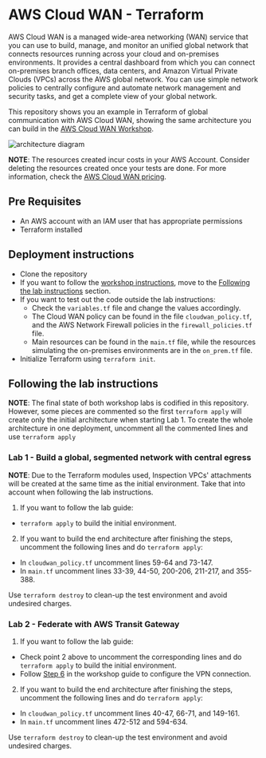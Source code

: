 # AWS Cloud WAN - Terraform

AWS Cloud WAN is a managed wide-area networking (WAN) service that you can use to build, manage, and monitor an unified global network that connects resources running across your cloud and on-premises environments. It provides a central dashboard from which you can connect on-premises branch offices, data centers, and Amazon Virtual Private Clouds (VPCs) across the AWS global network. You can use simple network policies to centrally configure and automate network management and security tasks, and get a complete view of your global network.

This repository shows you an example in Terraform of global communication with AWS Cloud WAN, showing the same architecture you can build in the [AWS Cloud WAN Workshop](https://catalog.workshops.aws/cloudwan/en-US).

![architecture diagram](../images/cloud\_wan\_architecture.png "AWS Cloud WAN diagram")

**NOTE**: The resources created incur costs in your AWS Account. Consider deleting the resources created once your tests are done. For more information, check the [AWS Cloud WAN pricing](https://aws.amazon.com/cloud-wan/pricing/).

## Pre Requisites

* An AWS account with an IAM user that has appropriate permissions
* Terraform installed

## Deployment instructions

* Clone the repository
* If you want to follow the [workshop instructions](https://catalog.workshops.aws/cloudwan/en-US), move to the [Following the lab instructions](#following-the-lab-instructions) section.
* If you want to test out the code outside the lab instructions:
  * Check the `variables.tf` file and change the values accordingly.
  * The Cloud WAN policy can be found in the file `cloudwan_policy.tf`, and the AWS Network Firewall policies in the `firewall_policies.tf` file.
  * Main resources can be found in the `main.tf` file, while the resources simulating the on-premises environments are in the `on_prem.tf` file.
* Initialize Terraform using `terraform init`.

## Following the lab instructions

**NOTE**: The final state of both workshop labs is codified in this repository. However, some pieces are commented so the first `terraform apply` will create only the initial architecture when starting Lab 1. To create the whole architecture in one deployment, uncomment all the commented lines and use `terraform apply`

### Lab 1 - Build a global, segmented network with central egress

**NOTE**: Due to the Terraform modules used, Inspection VPCs' attachments will be created at the same time as the initial environment. Take that into account when following the lab instructions.

1. If you want to follow the lab guide:
  * `terraform apply` to build the initial environment.
2. If you want to build the end architecture after finishing the steps, uncomment the following lines and do `terraform apply`:
  * In `cloudwan_policy.tf` uncomment lines 59-64 and 73-147.
  * In `main.tf` uncomment lines 33-39, 44-50, 200-206, 211-217, and 355-388.

Use `terraform destroy` to clean-up the test environment and avoid undesired charges.

### Lab 2 - Federate with AWS Transit Gateway

1. If you want to follow the lab guide:
  * Check point 2 above to uncomment the corresponding lines and do `terraform apply` to build the initial environment.
  * Follow [Step 6](https://catalog.workshops.aws/cloudwan/en-US/3-labs/lab1/step-6) in the workshop guide to configure the VPN connection.
2. If you want to build the end architecture after finishing the steps, uncomment the following lines and do `terraform apply`:
  * In `cloudwan_policy.tf` uncomment lines 40-47, 66-71, and 149-161.
  * In `main.tf` uncomment lines 472-512 and 594-634.

Use `terraform destroy` to clean-up the test environment and avoid undesired charges.
